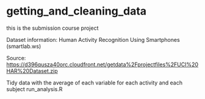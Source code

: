 # getting_and_cleaning_data
this is the submission course project

Dataset information:
Human Activity Recognition Using Smartphones (smartlab.ws)

Source:
https://d396qusza40orc.cloudfront.net/getdata%2Fprojectfiles%2FUCI%20HAR%20Dataset.zip

Tidy data with the average of each variable for each activity and each subject
run_analysis.R

